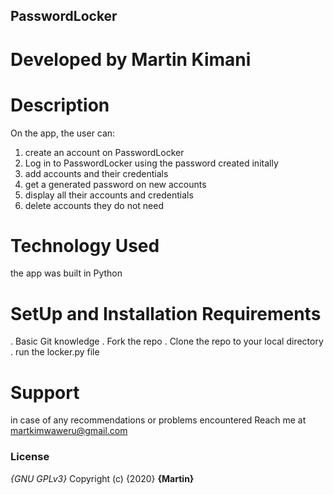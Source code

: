 ## PasswordLocker
# Developed by Martin Kimani
# Description
   On the app, the user can:
1. create an account on PasswordLocker
2. Log in to PasswordLocker using the     password created initally
3. add accounts and their credentials
4. get a generated password on new accounts
5. display all their accounts and  credentials
6. delete accounts they do not need

# Technology Used
the app was built in Python

# SetUp and Installation Requirements

. Basic Git knowledge
. Fork the repo
. Clone the repo to your local directory
. run the locker.py file

# Support
in case of any recommendations or problems encountered
Reach me at martkimwaweru@gmail.com

### License
*{GNU GPLv3}*
Copyright (c) {2020} **{Martin}**
